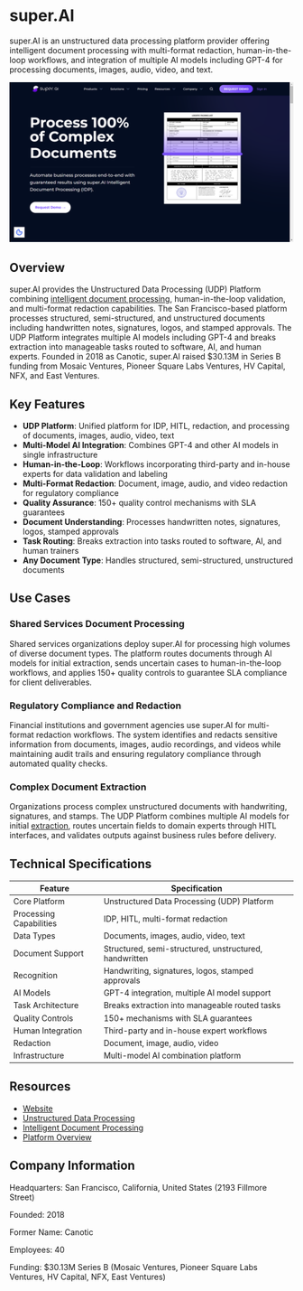 # super.AI

super.AI is an unstructured data processing platform provider offering intelligent document processing with multi-format redaction, human-in-the-loop workflows, and integration of multiple AI models including GPT-4 for processing documents, images, audio, video, and text.

![super.AI](assets/super-ai.png)


## Overview

super.AI provides the Unstructured Data Processing (UDP) Platform combining [intelligent document processing](../../capabilities/document-understanding/index.md), human-in-the-loop validation, and multi-format redaction capabilities. The San Francisco-based platform processes structured, semi-structured, and unstructured documents including handwritten notes, signatures, logos, and stamped approvals. The UDP Platform integrates multiple AI models including GPT-4 and breaks extraction into manageable tasks routed to software, AI, and human experts. Founded in 2018 as Canotic, super.AI raised $30.13M in Series B funding from Mosaic Ventures, Pioneer Square Labs Ventures, HV Capital, NFX, and East Ventures.

## Key Features

- **UDP Platform**: Unified platform for IDP, HITL, redaction, and processing of documents, images, audio, video, text
- **Multi-Model AI Integration**: Combines GPT-4 and other AI models in single infrastructure
- **Human-in-the-Loop**: Workflows incorporating third-party and in-house experts for data validation and labeling
- **Multi-Format Redaction**: Document, image, audio, and video redaction for regulatory compliance
- **Quality Assurance**: 150+ quality control mechanisms with SLA guarantees
- **Document Understanding**: Processes handwritten notes, signatures, logos, stamped approvals
- **Task Routing**: Breaks extraction into tasks routed to software, AI, and human trainers
- **Any Document Type**: Handles structured, semi-structured, unstructured documents

## Use Cases

### Shared Services Document Processing

Shared services organizations deploy super.AI for processing high volumes of diverse document types. The platform routes documents through AI models for initial extraction, sends uncertain cases to human-in-the-loop workflows, and applies 150+ quality controls to guarantee SLA compliance for client deliverables.

### Regulatory Compliance and Redaction

Financial institutions and government agencies use super.AI for multi-format redaction workflows. The system identifies and redacts sensitive information from documents, images, audio recordings, and videos while maintaining audit trails and ensuring regulatory compliance through automated quality checks.

### Complex Document Extraction

Organizations process complex unstructured documents with handwriting, signatures, and stamps. The UDP Platform combines multiple AI models for initial [extraction](../../capabilities/extraction/index.md), routes uncertain fields to domain experts through HITL interfaces, and validates outputs against business rules before delivery.

## Technical Specifications

| Feature | Specification |
|---------|---------------|
| Core Platform | Unstructured Data Processing (UDP) Platform |
| Processing Capabilities | IDP, HITL, multi-format redaction |
| Data Types | Documents, images, audio, video, text |
| Document Support | Structured, semi-structured, unstructured, handwritten |
| Recognition | Handwriting, signatures, logos, stamped approvals |
| AI Models | GPT-4 integration, multiple AI model support |
| Task Architecture | Breaks extraction into manageable routed tasks |
| Quality Controls | 150+ mechanisms with SLA guarantees |
| Human Integration | Third-party and in-house expert workflows |
| Redaction | Document, image, audio, video |
| Infrastructure | Multi-model AI combination platform |

## Resources

- [Website](https://super.ai)
- [Unstructured Data Processing](https://super.ai/unstructured-data-processing)
- [Intelligent Document Processing](https://super.ai/intelligent-document-processing)
- [Platform Overview](https://super.ai/how-it-works)

## Company Information

Headquarters: San Francisco, California, United States (2193 Fillmore Street)

Founded: 2018

Former Name: Canotic

Employees: 40

Funding: $30.13M Series B (Mosaic Ventures, Pioneer Square Labs Ventures, HV Capital, NFX, East Ventures) 
